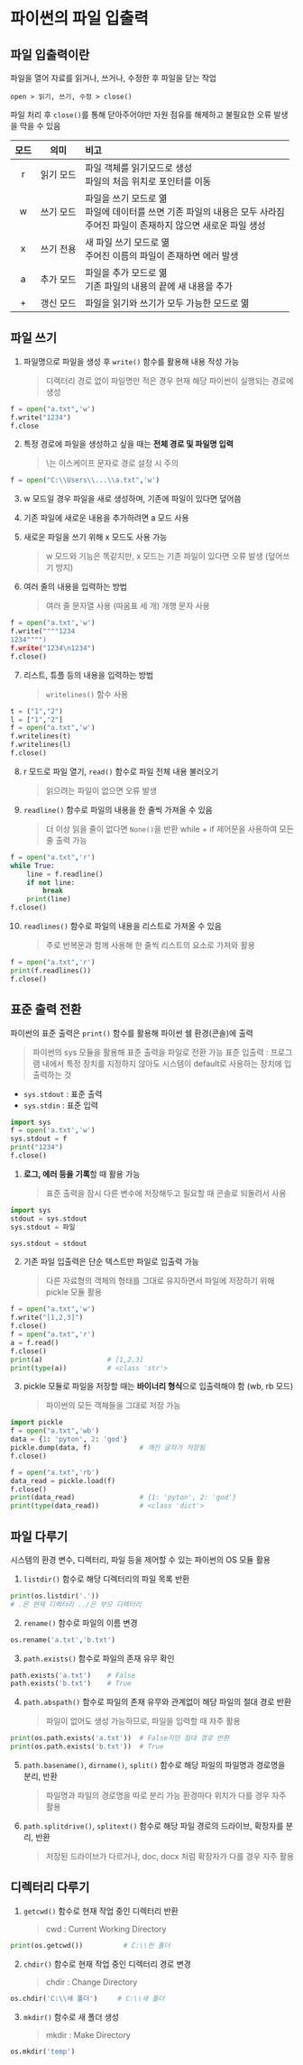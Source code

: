 # 파이썬의 파일 입출력

## 파일 입출력이란

파일을 열어 자료를 읽거나, 쓰거나, 수정한 후 파일을 닫는 작업   

`open > 읽기, 쓰기, 수정 > close()`

파일 처리 후 `close()`를 통해 닫아주어야만 자원 점유를 해제하고 불필요한 오류 발생을 막을 수 있음

|모드|의미|비고
|:-:|:-:|:-
|r|읽기 모드|파일 객체를 읽기모드로 생성<br> 파일의 처음 위치로 포인터를 이동
|w|쓰기 모드|파일을 쓰기 모드로 엶<br>파일에 데이터를 쓰면 기존 파일의 내용은 모두 사라짐<br>주어진 파일이 존재하지 않으면 새로운 파일 생성
|x|쓰기 전용|새 파일 쓰기 모드로 엶<br>주어진 이름의 파일이 존재하면 에러 발생
|a|추가 모드|파일을 추가 모드로 엶<br>기존 파일의 내용의 끝에 새 내용을 추가
|+|갱신 모드|파일을 읽기와 쓰기가 모두 가능한 모드로 엶

## 파일 쓰기

1. 파일명으로 파일을 생성 후 `write()` 함수를 활용해 내용 작성 가능
    > 디렉터리 경로 없이 파일명만 적은 경우 현재 해당 파이썬이 실행되는 경로에 생성

```py
f = open("a.txt",'w')
f.write("1234")
f.close
```

2. 특정 경로에 파일을 생성하고 싶을 때는 **전체 경로 및 파일명 입력**
    > \는 이스케이프 문자로 경로 설정 시 주의

```py
f = open("C:\\Users\\...\\a.txt",'w')
```

3. w 모드일 경우 파일을 새로 생성하며, 기존에 파일이 있다면 덮어씀
4. 기존 파일에 새로운 내용을 추가하려면 a 모드 사용
5. 새로운 파일을 쓰기 위해 x 모드도 사용 가능
    > w 모드와 기능은 똑같지만, x 모드는 기존 파일이 있다면 오류 발생 (덮어쓰기 방지)

6. 여러 줄의 내용을 입력하는 방법
    > 여러 줄 문자열 사용 (따옴표 세 개)
    > 개행 문자 사용

```py
f = open("a.txt",'w')
f.write(""""1234
1234"""")
f.write("1234\n1234")
f.close()
```

7. 리스트, 튜플 등의 내용을 입력하는 방법
    > `writelines()` 함수 사용

```py
t = ("1","2")
l = ["1","2"]
f = open("a.txt",'w')
f.writelines(t)
f.writelines(l)
f.close()
```

8. r 모드로 파일 열기, `read()` 함수로 파일 전체 내용 불러오기
    > 읽으려는 파일이 없으면 오류 발생

9. `readline()` 함수로 파일의 내용을 한 줄씩 가져올 수 있음
    > 더 이상 읽을 줄이 없다면 `None()`을 반환
    > while + if 제어문을 사용하여 모든 줄 출력 가능

```py
f = open("a.txt",'r')
while True:
    line = f.readline()
    if not line:
        break
    print(line)
f.close()
```

10. `readlines()` 함수로 파일의 내용을 리스트로 가져올 수 있음
    > 주로 반복문과 함께 사용해 한 줄씩 리스트의 요소로 가져와 활용

```py
f = open("a.txt",'r')
print(f.readlines())
f.close()
```

## 표준 출력 전환

파이썬의 표준 출력은 `print()` 함수를 활용해 파이썬 쉘 환경(콘솔)에 출력
> 파이썬의 sys 모듈을 활용해 표준 출력을 파일로 전환 가능
> 표준 입출력 : 프로그램 내에서 특정 장치를 지정하지 않아도 시스템이 default로 사용하는 장치에 입출력하는 것

- `sys.stdout` : 표준 출력
- `sys.stdin` : 표준 입력

```py
import sys
f = open('a.txt','w')
sys.stdout = f
print("1234")
f.close()
```

1. **로그, 에러 등을 기록**할 때 활용 가능
    > 표준 출력을 잠시 다른 변수에 저장해두고 필요할 때 콘솔로 되돌려서 사용

```py
import sys
stdout = sys.stdout
sys.stdout = 파일

sys.stdout = stdout
```

2. 기존 파일 입출력은 단순 텍스트만 파일로 입출력 가능
    > 다른 자료형의 객체의 형태를 그대로 유지하면서 파일에 저장하기 위해 pickle 모듈 활용

```py
f = open("a.txt",'w')
f.write("[1,2,3]")
f.close()
f = open("a.txt",'r')
a = f.read()
f.close()
print(a)                # [1,2,3]
print(type(a))          # <class 'str'>
```

3. pickle 모듈로 파일을 저장할 때는 **바이너리 형식**으로 입출력해야 함 (wb, rb 모드)
    > 파이썬의 모든 객체들을 그대로 저장 가능

```py
import pickle
f = open("a.txt",'wb')
data = {1: 'pyton', 2: 'god'}
pickle.dump(data, f)            # 깨진 글자가 저장됨
f.close()

f = open("a.txt",'rb')
data_read = pickle.load(f)
f.close()
print(data_read)                # {1: 'pyton', 2: 'god'}
print(type(data_read))          # <class 'dict'>
```

## 파일 다루기

시스템의 환경 변수, 디렉터리, 파일 등을 제어할 수 있는 파이썬의 OS 모듈 활용

1. `listdir()` 함수로 해당 디렉터리의 파일 목록 반환

```py
print(os.listdir('.'))
# .은 현재 디렉터리 ../은 부모 디렉터리
```

2. `rename()` 함수로 파일의 이름 변경

```py
os.rename('a.txt','b.txt')
```

3. `path.exists()` 함수로 파일의 존재 유무 확인

```py
path.exists('a.txt')    # False
path.exists('b.txt')    # True
```

4. `path.abspath()` 함수로 파일의 존재 유무와 관계없이 해당 파일의 절대 경로 반환
    > 파일이 없어도 생성 가능하므로, 파일을 입력할 때 자주 활용

```py
print(os.path.exists('a.txt'))  # False지만 절대 경로 반환
print(os.path.exists('b.txt'))  # True
```

5. `path.basename()`, `dirname()`, `split()` 함수로 해당 파일의 파일명과 경로명을 분리, 반환
    > 파일명과 파일의 경로명을 따로 분리 가능
    > 환경마다 위치가 다를 경우 자주 활용

6. `path.splitdrive()`, `splitext()` 함수로 해당 파일 경로의 드라이브, 확장자를 분리, 반환
    > 저장된 드라이브가 다르거나, doc, docx 처럼 확장자가 다를 경우 자주 활용

## 디렉터리 다루기

1. `getcwd()` 함수로 현재 작업 중인 디렉터리 반환
    > cwd : Current Working Directory

```py
print(os.getcwd())          # C:\\헌 폴더
```

2. `chdir()` 함수로 현재 작업 중인 디렉터리 경로 변경
    > chdir : Change Directory

```py
os.chdir('C:\\새 폴더')     # C:\\새 폴더
```

3. `mkdir()` 함수로 새 폴더 생성
    > mkdir : Make Directory

```py
os.mkdir('temp')
```